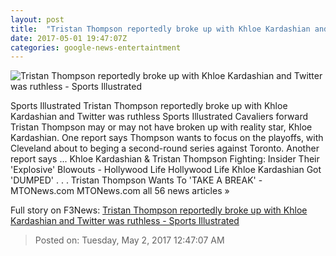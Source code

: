 ```yaml
---
layout: post
title:  "Tristan Thompson reportedly broke up with Khloe Kardashian and Twitter was ruthless - Sports Illustrated"
date: 2017-05-01 19:47:07Z
categories: google-news-entertaintment
---
```


![Tristan Thompson reportedly broke up with Khloe Kardashian and Twitter was ruthless - Sports Illustrated](https://cdn-s3.si.com/styles/inline_gallery_desktop/s3/images/khloe-kardashian-tristan-thompson.jpg?itok=bcI3w9Na)

Sports Illustrated Tristan Thompson reportedly broke up with Khloe Kardashian and Twitter was ruthless Sports Illustrated Cavaliers forward Tristan Thompson may or may not have broken up with reality star, Khloe Kardashian. One report says Thompson wants to focus on the playoffs, with Cleveland about to beging a second-round series against Toronto. Another report says ... Khloe Kardashian & Tristan Thompson Fighting: Insider Their 'Explosive' Blowouts - Hollywood Life Hollywood Life Khloe Kardashian Got 'DUMPED' . . . Tristan Thompson Wants To 'TAKE A BREAK' - MTONews.com MTONews.com all 56 news articles »


Full story on F3News: [Tristan Thompson reportedly broke up with Khloe Kardashian and Twitter was ruthless - Sports Illustrated](http://www.f3nws.com/n/4ayRxG)

> Posted on: Tuesday, May 2, 2017 12:47:07 AM
